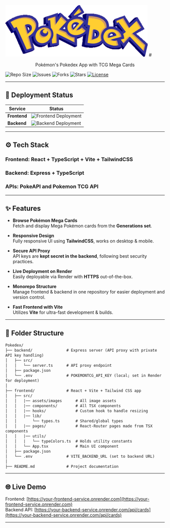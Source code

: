 <img src="/frontend/src/assets/images/logo2.png" alt="logo" width="450" height="auto" />
# <p align="center">Pokémon's Pokedex App with TCG Mega Cards</p>

![Repo Size](https://img.shields.io/github/repo-size/AW-2021/Pokedex?color=blue)
![Issues](https://img.shields.io/github/issues/AW-2021/Pokedex)
![Forks](https://img.shields.io/github/forks/AW-2021/Pokedex?style=social)
![Stars](https://img.shields.io/github/stars/AW-2021/Pokedex?style=social)
[![License](https://img.shields.io/badge/license-MIT-yellow.svg)](LICENSE)

---

## 🚀 Deployment Status

| Service     | Status                                                                                                                                      |
|-------------|---------------------------------------------------------------------------------------------------------------------------------------------|
| **Frontend** | ![Frontend Deployment](https://img.shields.io/website?url=https://your-frontend-service.onrender.com&up_message=Online&down_message=Offline) |
| **Backend**  | ![Backend Deployment](https://img.shields.io/website?url=https://your-backend-service.onrender.com/api/cards&up_message=Online&down_message=Offline) |

---

## ⚙️ Tech Stack

### Frontend: React + TypeScript + Vite + TailwindCSS
### Backend: Express + TypeScript

### APIs: PokeAPI and Pokemon TCG API

---

## ✨ Features

- **Browse Pokémon Mega Cards**  
  Fetch and display Mega Pokémon cards from the **Generations set**.

- **Responsive Design**  
  Fully responsive UI using **TailwindCSS**, works on desktop & mobile.

- **Secure API Proxy**  
  API keys are **kept secret in the backend**, following best security practices.

- **Live Deployment on Render**  
  Easily deployable via Render with **HTTPS** out-of-the-box.

- **Monorepo Structure**  
  Manage frontend & backend in one repository for easier deployment and version control.

- **Fast Frontend with Vite**  
  Utilizes **Vite** for ultra-fast development & builds.

---

## 📁 Folder Structure

```
Pokedex/
├── backend/               # Express server (API proxy with private API key handling)
│   ├── src/
│   │   └── server.ts      # API proxy endpoint
│   ├── package.json
│   └── .env               # POKEMONTCG_API_KEY (local; set in Render for deployment)
│
├── frontend/              # React + Vite + Tailwind CSS app
│   ├── src/
│   │   |── assets/images      # All image assets
│   │   |── components/        # All TSX components
│   │   |── hooks/             # Custom hook to handle resizing
│   │   |── lib/      
│   │       └── types.ts       # Shared/global types
│   │   |── pages/             # React-Router pages made from TSX components
│   │   |── utils/        
│   │   |   └── typeColors.ts  # Holds utility constants
│   │   └── App.tsx            # Main UI component
│   ├── package.json
│   └── .env               # VITE_BACKEND_URL (set to backend URL)
│
├── README.md              # Project documentation
```

---

## 🌐 Live Demo

Frontend: [https://your-frontend-service.onrender.com](https://your-frontend-service.onrender.com)  
Backend API: [https://your-backend-service.onrender.com/api/cards](https://your-backend-service.onrender.com/api/cards)

---
